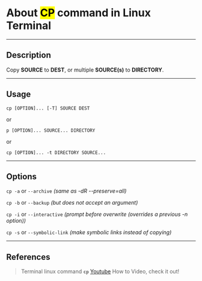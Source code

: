 
# About <mark>CP</mark> command in Linux Terminal 
---
## Description

Copy **SOURCE** to **DEST**, or multiple **SOURCE(s)** to **DIRECTORY**.

---
## Usage 

```
cp [OPTION]... [-T] SOURCE DEST
```
or 
```
p [OPTION]... SOURCE... DIRECTORY

```
or 

```
cp [OPTION]... -t DIRECTORY SOURCE...
```
---
## Options

`cp -a` or `--archive`  *(same as -dR --preserve=all)*

`cp -b` or `--backup` *(but does not accept an argument)*

`cp -i` or `--interactive` *(prompt before overwrite (overrides a previous -n option))*

`cp -s` or `--symbolic-link` *(make symbolic links instead of copying)*

---
## References 

> Terminal linux command **`cp`** [Youtube](https://www.youtube.com/watch?v=zT_FPjiRexQ) How to Video, check it out!